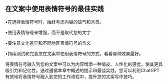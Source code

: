 ## 在文案中使用表情符号的最佳实践

•在选择表情符号时，始终考虑内容的语气和背景。

•使用表情符号来增强，而不是取代您的文字

•要注意文化差异和不同地区表情符号的含义

•持续测试和完善您在文案中使用表情符号的方式，看看哪种效果最好。

将表情符号融入到您的文案中可以为内容增添一种俏皮、人性化的感觉，使其更具吸引力和记忆性。通过遵循本章中概述的提示和最佳实践，您可以利用ChatGPT有效地将表情符号融入到您的工作流程中，提升您的文案写作技巧。
